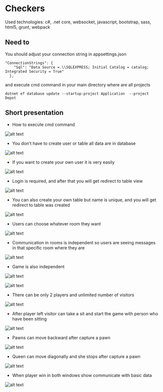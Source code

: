 # Checkers

Used technologies: c#, .net core, websocket, javascript, bootstrap, sass, html5, grunt, webpack

## Need to

You should adjust your connection string in appsettings.json 
```
"ConnectionStrings": {
    "Sql": "Data Source =.\\SQLEXPRESS; Initial Catalog = catalog; Integrated Security = True"
  },
```
and execute cmd command in your main directory where are all projects
```
dotnet ef database update --startup-project Application  --project Depot
```
 
## Short presentation

* How to execute cmd command

![alt text](https://media.giphy.com/media/PhMO6qxkaGApqQtQze/giphy.gif)

* You don't have to create user or table all data are in database

![alt text](https://media.giphy.com/media/0vIlXUKcEkjup5BeDo/giphy.gif)

* If you want to create your own user it is very easily

![alt text](https://media.giphy.com/media/0PQgz4o0jTV3Nryzqp/giphy.gif)

* Login is required, and after that you will get redirect to table view

![alt text](https://media.giphy.com/media/2kEXEFsHWfaTUoYrRY/giphy.gif)

* You can also create your own table but name is unique, and you will get redirect to table was created

![alt text](https://media.giphy.com/media/vUf28GlnN24NM2ZP7a/giphy.gif)

* Users can choose whatever room they want

![alt text](https://media.giphy.com/media/D9a5vir1jGR2aZaqj5/giphy.gif)

* Communication in rooms is independent so users are seeing messages in that specific room where they are

![alt text](https://media.giphy.com/media/hXhN6WEBF41QoYkIWf/giphy.gif)

* Game is also independent

![alt text](https://media.giphy.com/media/9WZVRIvWdlRgMDRufi/giphy.gif)

![alt text](https://media.giphy.com/media/48DN7r54afr6S8snJW/giphy.gif)

* There can be only 2 players and unlimited number of visitors

![alt text](https://media.giphy.com/media/nC38rPqkvWjBEt7G8l/giphy.gif)

* After player left visitor can take a sit and start the game with person who have been sitting

![alt text](https://media.giphy.com/media/qK39ZbyL1wq0OXgi6H/giphy.gif)

* Pawns can move backward after capture a pawn

![alt text](https://media.giphy.com/media/GsUrGs0JjRf5ef0LjD/giphy.gif)

* Queen can move diagonally and she stops after capture a pawn

![alt text](https://media.giphy.com/media/WrATXhzh1f2TLcd6uA/giphy.gif)

* When player win in both windows show communicate with basic data

![alt text](https://media.giphy.com/media/eajpYTSBUhXpkcZdtN/giphy.gif)

